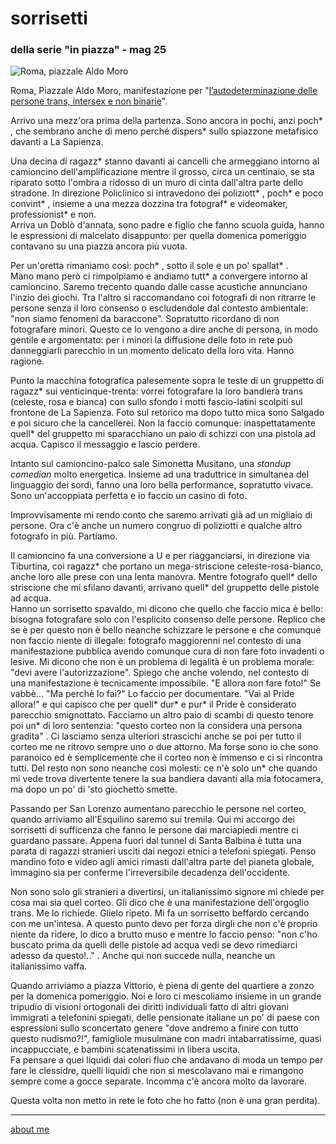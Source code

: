 # sorrisetti
### della serie "in piazza" - mag 25

![](https://i.postimg.cc/J4DF3nsZ/temp-Imagem-LMhw-L.avif "Roma, piazzale Aldo Moro")  

Roma, Piazzale Aldo Moro, manifestazione per "[l’autodeterminazione delle persone trans, intersex e non binarie](https://gender-x.org/2024/07/03/dal-18-maggio-al-roma-pride-un-mese-di-lotta-e-rivendicazioni/)". 
 
Arrivo una mezz'ora prima della partenza. Sono ancora in pochi, anzi poch* , che sembrano anche di meno perché dispers* sullo spiazzone metafisico davanti a La Sapienza. 

Una decina di ragazz* stanno davanti ai cancelli che armeggiano intorno al camioncino dell'amplificazione mentre il grosso, circa un centinaio, se sta riparato sotto l'ombra a ridosso di un muro di cinta dall'altra parte dello stradone. In direzione Policlinico si intravedono dei poliziott* , poch* e poco convint* , insieme a una mezza dozzina tra fotograf* e videomaker, professionist* e non.  
Arriva un Doblò d'annata, sono padre e figlio che fanno scuola guida, hanno le espressioni di malcelato disappunto: per quella domenica pomeriggio contavano su una piazza ancora più vuota.  

Per un'oretta rimaniamo così: poch* , sotto il sole e un po' spallat* .   
Mano mano però ci rimpolpiamo e andiamo tutt* a convergere intorno al camioncino. Saremo trecento quando dalle casse acustiche annunciano l'inzio dei giochi. Tra l'altro si raccomandano coi fotografi di non ritrarre le persone senza il loro consenso o escludendole dal contesto ambientale: "non siamo fenomeni da baraccone". Sopratutto ricordano di non fotografare minori. Questo ce lo vengono a dire anche di persona, in modo gentile e argomentato: per i minori la diffusione delle foto in rete può danneggiarli parecchio in un momento delicato della loro vita. Hanno ragione.      

Punto la macchina fotografica palesemente sopra le teste di un gruppetto di ragazz* sui venticinque-trenta: vorrei fotografare la loro bandiera trans (celeste, rosa e bianca) con sullo sfondo i motti fascio-latini scolpiti sul frontone de La Sapienza. Foto sul retorico ma dopo tutto mica sono Salgado e poi sicuro che la cancellerei. Non la faccio comunque: inaspettatamente quell* del gruppetto mi sparacchiano un paio di schizzi con una pistola ad acqua. Capisco il messaggio e lascio perdere. 

Intanto sul camioncino-palco sale Simonetta Musitano, una *standup comedian* molto energetica. Insieme ad una traduttrice in simultanea del linguaggio dei sordi, fanno una loro bella performance, sopratutto vivace. Sono un'accoppiata perfetta e io  faccio un casino di foto.  

Improvvisamente mi rendo conto che saremo arrivati già ad un migliaio di persone. Ora c'è anche un numero congruo di poliziotti e qualche altro fotografo in più. Partiamo.  


Il camioncino fa una conversione a U e per riagganciarsi, in direzione via Tiburtina, coi ragazz* che portano un mega-striscione celeste-rosa-bianco, anche loro alle prese con una lenta manovra. Mentre fotografo quell* dello striscione che mi sfilano davanti, arrivano quell* del gruppetto delle pistole ad acqua.  
Hanno un sorrisetto spavaldo, mi dicono che quello che faccio mica è bello: bisogna fotografare solo con l'esplicito consenso delle persone. Replico che se è per questo non è bello neanche schizzare le persone e che comunque non faccio niente di illegale: fotografo maggiorenni nel contesto di una manifestazione pubblica avendo comunque cura di non fare foto invadenti o lesive. Mi dicono che non è un problema di legalità è un problema morale: "devi avere l'autorizzazione". Spiego che anche volendo, nel contesto di una manifestazione è tecnicamente impossibile. "E allora non fare foto!" Se vabbè... "Ma perchè lo fai?" Lo faccio per documentare. "Vai al Pride allora!" e qui capisco che per quell* dur* e pur* il Pride  è considerato parecchio smignottato. Facciamo un altro paio di scambi di questo tenore poi un* di loro sentenzia: "questo corteo non la considera una persona gradita" . Ci lasciamo senza ulteriori strascichi anche se poi per tutto il corteo me ne ritrovo sempre uno o due attorno. Ma forse sono io che sono paranoico ed è semplicemente che il corteo non è immenso e ci si rincontra tutti. Del resto non sono neanche così molesti: ce n'è solo un* che quando mi vede trova divertente tenere la sua bandiera davanti alla mia fotocamera, ma dopo un po' di 'sto giochetto smette.  

Passando per San Lorenzo aumentano parecchio le persone nel corteo, quando arriviamo all'Esquilino saremo sui tremila. Qui mi accorgo dei sorrisetti di sufficenza che fanno le persone dai marciapiedi mentre ci guardano passare. Appena fuori dal tunnel di Santa Balbina è tutta una parata di ragazzi stranieri usciti dai negozi etnici a telefoni spiegati. Penso mandino foto e video agli amici rimasti dall'altra parte del pianeta globale, immagino sia per conferme l'irreversibile decadenza dell'occidente. 
  
Non sono solo gli stranieri a divertirsi, un italianissimo signore mi chiede per cosa mai sia quel corteo. Gli dico che è una manifestazione dell'orgoglio trans. Me lo richiede. Glielo ripeto. Mi fa un sorrisetto beffardo cercando con me un'intesa. A questo punto devo per forza dirgli che non c'è proprio niente da ridere, lo dico a brutto muso e mentre lo faccio penso: "non c'ho buscato prima da quelli delle pistole ad acqua vedi se devo rimediarci adesso da questo!.." . Anche qui non succede nulla, neanche un italianissimo vaffa.  

Quando arriviamo a piazza Vittorio, è piena di gente del quartiere a zonzo per la domenica pomeriggio. Noi e  loro ci mescoliamo insieme in un grande tripudio di visioni ortogonali dei diritti individuali fatto di altri giovani immigrati a telefonini spiegati, delle pensionate italiane un po' di paese con espressioni sullo sconcertato genere "dove andremo a finire con tutto questo nudismo?!", famigliole musulmane con madri intabarratissime, quasi incappucciate, e bambini scatenatissimi in libera uscita.  
Fa pensare a quei liquidi dai colori fluo che andavano di moda un tempo per fare le clessidre, quelli liquidi che non si mescolavano mai e rimangono sempre come a gocce separate. Incomma c'è ancora molto da lavorare.    

Questa volta non metto in rete le foto che ho fatto (non è una gran perdita).  

---  
[about me](https://about.me/cacioman) 
